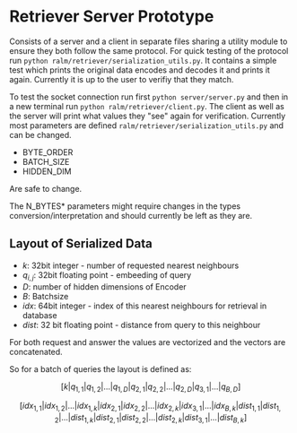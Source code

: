 # Retriever Server Prototype

Consists of a server and a client in separate files sharing a utility module to ensure they both follow the same protocol.
For quick testing of the protocol run `python ralm/retriever/serialization_utils.py`.
It contains a simple test which prints the original data encodes and decodes it and prints it again.
Currently it is up to the user to verifiy that they match.

To test the socket connection run first `python server/server.py` and then in a new terminal run `python ralm/retriever/client.py`.
The client as well as the server will print what values they "see" again for verification.
Currently most parameters are defined `ralm/retriever/serialization_utils.py` and can be changed.

* BYTE_ORDER
* BATCH_SIZE
* HIDDEN_DIM

Are safe to change.

The N_BYTES* parameters might require changes in the types conversion/interpretation and should currently be left as they are.

## Layout of Serialized Data

* $k$: 32bit integer - number of requested nearest neighbours
* $q_{i,j}$: 32bit floating point - embeeding of query
* $D$: number of hidden dimensions of Encoder
* $B$: Batchsize
* $idx$: 64bit integer - index of this nearest neighbours for retrieval in database
* $dist$: 32 bit floating point - distance from query to this neighbour

For both request and answer the values are vectorized and the vectors are concatenated.

So for a batch of queries the layout is defined as:

$$
[k|q_{1,1}|q_{1,2}|\dots|q_{1,D}|q_{2,1}|q_{2,2}|\dots|q_{2,D}|q_{3,1}|\dots|q_{B,D}]
$$

$$
[idx_{1,1}|idx_{1,2}|\dots|idx_{1,k}|idx_{2,1}|idx_{2,2}|\dots|idx_{2,k}|idx_{3,1}|\dots|idx_{B,k}|
dist_{1,1}|dist_{1,2}|\dots|dist_{1,k}|dist_{2,1}|dist_{2,2}|\dots|dist_{2,k}|dist_{3,1}|\dots|dist_{B,k}]
$$



